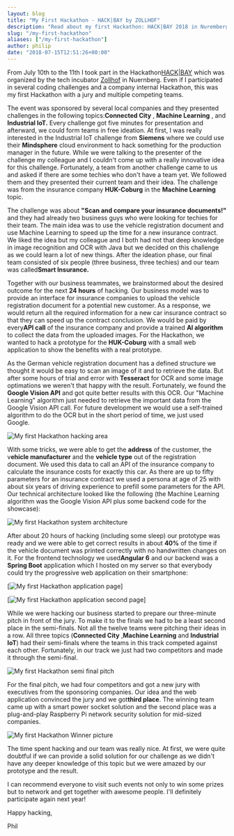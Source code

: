```yaml
---
layout: blog
title: "My First Hackathon - HACK|BAY by ZOLLHOF"
description: "Read about my first Hackathon: HACK|BAY 2018 in Nuremberg hosted by ZOLLHOF with a InsurTech solution for vehicle registration documents"
slug: "/my-first-hackathon"
aliases: ["/my-first-hackathon"]
author: philip
date: "2018-07-15T12:51:26+00:00"
---
```

From July 10th to the 11th I took part in the Hackathon[HACK\|BAY](https://www.hackbay.de/) which was organized by the tech incubator [Zollhof](https://www.zollhof.de/) in Nuernberg. Even if I participated in several coding challenges and a company internal Hackathon, this was my first Hackathon with a jury and multiple competing teams.

The event was sponsored by several local companies and they presented challenges in the following topics:**Connected City** , **Machine Learning** , and **Industrial IoT.** Every challenge got five minutes for presentation and afterward, we could form teams in free ideation. At first, I was really interested in the Industrial IoT challenge from **Siemens** where we could use their **Mindsphere** cloud environment to hack something for the production manager in the future. While we were talking to the presenter of the challenge my colleague and I couldn't come up with a really innovative idea for this challenge. Fortunately, a team from another challenge came to us and asked if there are some techies who don't have a team yet. We followed them and they presented their current team and their idea. The challenge was from the insurance company **HUK-Coburg** in the **Machine Learning** topic.

The challenge was about **"Scan and compare your insurance documents!"** and they had already two business guys who were looking for techies for their team. The main idea was to use the vehicle registration document and use Machine Learning to speed up the time for a new insurance contract. We liked the idea but my colleague and I both had not that deep knowledge in image recognition and OCR with Java but we decided on this challenge as we could learn a lot of new things. After the ideation phase, our final team consisted of six people (three business, three techies) and our team was called**Smart Insurance.**

Together with our business teammates, we brainstormed about the desired outcome for the next **24 hours** of hacking. Our business model was to provide an interface for insurance companies to upload the vehicle registration document for a potential new customer. As a response, we would return all the required information for a new car insurance contract so that they can speed up the contract conclusion. We would be paid by every**API call** of the insurance company and provide a trained **AI algorithm** to collect the data from the uploaded images. For the Hackathon, we wanted to hack a prototype for the **HUK-Coburg** with a small web application to show the benefits with a real prototype.

As the German vehicle registration document has a defined structure we thought it would be easy to scan an image of it and to retrieve the data. But after some hours of trial and error with **Tesseract** for OCR and some image optimations we weren't that happy with the result. Fortunately, we found the **Google Vision API** and got quite better results with this OCR. Our "Machine Learning" algorithm just needed to retrieve the important data from the Google Vision API call. For future development we would use a self-trained algorithm to do the OCR but in the short period of time, we just used Google.


![My first Hackathon hacking area](/img/blog-content/review-my-first-hackathon-1.png#center)

With some tricks, we were able to get the **address** of the customer, the v**ehicle manufacturer** and the **vehicle type** out of the registration document. We used this data to call an API of the insurance company to calculate the insurance costs for exactly this car. As there are up to fifty parameters for an insurance contract we used a persona at age of 25 with about six years of driving experience to prefill some parameters for the API. Our technical architecture looked like the following (the Machine Learning algorithm was the Google Vision API plus some backend code for the showcase):


![My first Hackathon system architecture](/img/blog-content/review-my-first-hackathon-2.png#center)

After about 20 hours of hacking (including some sleep) our prototype was ready and we were able to get correct results in about **40%** of the time if the vehicle document was printed correctly with no handwritten changes on it. For the frontend technology we used**Angular 6** and our backend was a **Spring Boot** application which I hosted on my server so that everybody could try the progressive web application on their smartphone:

[![My first Hackathon application page](/img/blog-content/review-my-first-hackathon-3.png#center)]

[![My first Hackathon application second page](/img/blog-content/review-my-first-hackathon-4.png#center)]

While we were hacking our business started to prepare our three-minute pitch in front of the jury. To make it to the finals we had to be a least second place in the semi-finals. Not all the twelve teams were pitching their ideas in a row. All three topics (**Connected City** ,**Machine Learning** and **Industrial IoT**) had their semi-finals where the teams in this track competed against each other. Fortunately, in our track we just had two competitors and made it through the semi-final.


![My first Hackathon semi final pitch](/img/blog-content/review-my-first-hackathon-5.png#center)

For the final pitch, we had four competitors and got a new jury with executives from the sponsoring companies. Our idea and the web application convinced the jury and we got**third place**. The winning team came up with a smart power socket solution and the second place was a plug-and-play Raspberry Pi network security solution for mid-sized companies.


![My first Hackathon Winner picture](/img/blog-content/review-my-first-hackathon-6.png#center)

The time spent hacking and our team was really nice. At first, we were quite doubtful if we can provide a solid solution for our challenge as we didn't have any deeper knowledge of this topic but we were amazed by our prototype and the result.

I can recommend everyone to visit such events not only to win some prizes but to network and get together with awesome people. I'll definitely participate again next year!

Happy hacking,

Phil

